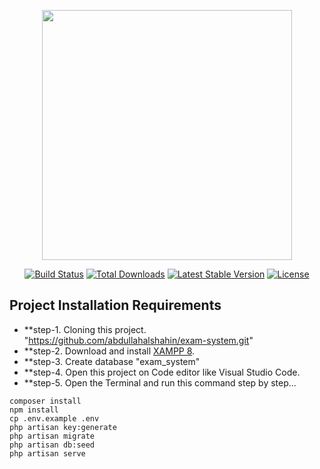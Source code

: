 <p align="center"><a href="https://laravel.com" target="_blank"><img src="https://raw.githubusercontent.com/laravel/art/master/logo-lockup/5%20SVG/2%20CMYK/1%20Full%20Color/laravel-logolockup-cmyk-red.svg" width="400"></a></p>

<p align="center">
<a href="https://travis-ci.org/laravel/framework"><img src="https://travis-ci.org/laravel/framework.svg" alt="Build Status"></a>
<a href="https://packagist.org/packages/laravel/framework"><img src="https://img.shields.io/packagist/dt/laravel/framework" alt="Total Downloads"></a>
<a href="https://packagist.org/packages/laravel/framework"><img src="https://img.shields.io/packagist/v/laravel/framework" alt="Latest Stable Version"></a>
<a href="https://packagist.org/packages/laravel/framework"><img src="https://img.shields.io/packagist/l/laravel/framework" alt="License"></a>
</p>

## Project Installation Requirements

- **step-1. Cloning this project. "https://github.com/abdullahalshahin/exam-system.git"
- **step-2. Download and install [XAMPP 8](https://www.apachefriends.org/download.html).
- **step-3. Create database "exam_system"
- **step-4. Open this project on Code editor like Visual Studio Code.
- **step-5. Open the Terminal and run this command step by step...

```
composer install
npm install 
cp .env.example .env
php artisan key:generate
php artisan migrate
php artisan db:seed
php artisan serve
```
